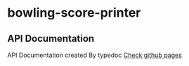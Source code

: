 # bowling-score-printer

## API Documentation

API Documentation created By typedoc [Check github pages](https://shigarashi1.github.io/bowling-score-printer/index.html)
